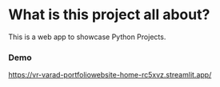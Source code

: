 #   What is this project all about?
This is a web app to showcase Python Projects.
### Demo
https://vr-varad-portfoliowebsite-home-rc5xvz.streamlit.app/
